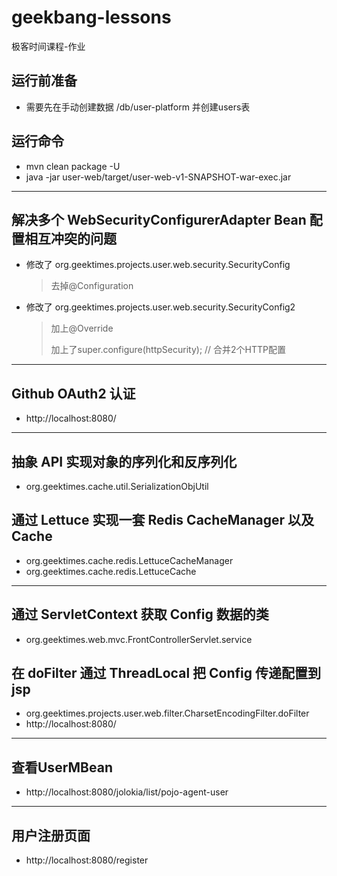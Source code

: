 # geekbang-lessons
极客时间课程-作业

## 运行前准备
- 需要先在手动创建数据 /db/user-platform 并创建users表

## 运行命令
- mvn clean package -U
- java -jar user-web/target/user-web-v1-SNAPSHOT-war-exec.jar
---
## 解决多个 WebSecurityConfigurerAdapter Bean 配置相互冲突的问题
- 修改了 org.geektimes.projects.user.web.security.SecurityConfig
  > 去掉@Configuration
  
- 修改了 org.geektimes.projects.user.web.security.SecurityConfig2
  > 加上@Override
  > 
  > 加上了super.configure(httpSecurity); // 合并2个HTTP配置

---
## Github OAuth2 认证
- http://localhost:8080/
---
## 抽象 API 实现对象的序列化和反序列化
- org.geektimes.cache.util.SerializationObjUtil
## 通过 Lettuce 实现一套 Redis CacheManager 以及 Cache
- org.geektimes.cache.redis.LettuceCacheManager
- org.geektimes.cache.redis.LettuceCache
---
## 通过 ServletContext 获取 Config 数据的类
- org.geektimes.web.mvc.FrontControllerServlet.service

## 在 doFilter 通过 ThreadLocal 把 Config 传递配置到 jsp
- org.geektimes.projects.user.web.filter.CharsetEncodingFilter.doFilter
- http://localhost:8080/
---
## 查看UserMBean
- http://localhost:8080/jolokia/list/pojo-agent-user
---
## 用户注册页面
- http://localhost:8080/register

